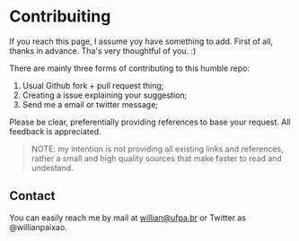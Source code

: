 # Contribuiting

If you reach this page, I assume yoy have something to add.
First of all, thanks in advance. Tha's very thoughtful of you. :)

There are mainly three forms of contributing to this humble repo:
1. Usual Github fork + pull request thing;
2. Creating a issue explaining your suggestion;
2. Send me a email or twitter message;

Please be clear, preferentially providing references to base your request.
All feedback is appreciated.

> NOTE: my intention is not providing all existing links and references,
  rather a small and high quality sources that make faster to read and
  undestand.
  
## Contact

You can easily reach me by mail at willian@ufpa.br or Twitter as @willianpaixao.
